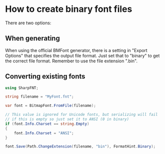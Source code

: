 # How to create binary font files

There are two options:

## When generating

When using the official BMFont generator, there is a setting in "Export Options" that specifies the output file format. Just set that to "binary" to get the correct file format. Remember to use the file extension ".bin".

## Converting existing fonts

```csharp
using SharpFNT;

string filename = "MyFont.fnt";

var font = BitmapFont.FromFile(filename);

// This value is ignored for Unicode fonts, but serializing will fail
// if this is empty so just set it to ANSI (0 in binary)
if (font.Info.Charset == string.Empty)
{
    font.Info.Charset = "ANSI";
}

font.Save(Path.ChangeExtension(filename, "bin"), FormatHint.Binary);
```